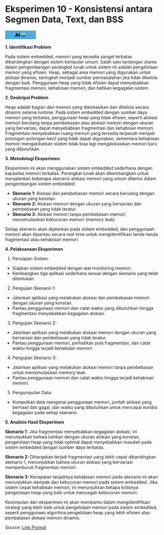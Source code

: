 # **Eksperimen 10 - Konsistensi antara Segmen Data, Text, dan BSS**

![AI](../Assets/AIFlag.jpg)

**1. Identifikasi Problem**

Pada sistem embedded, memori yang tersedia sangat terbatas dibandingkan dengan sistem komputer umum. Salah satu tantangan utama dalam pengembangan perangkat lunak untuk sistem ini adalah pengelolaan memori yang efisien. Heap, sebagai area memori yang digunakan untuk alokasi dinamis, seringkali menjadi sumber permasalahan jika tidak dikelola dengan baik. Penggunaan heap yang tidak efisien dapat menyebabkan fragmentasi memori, kehabisan memori, dan bahkan kegagalan sistem.

**2. Deskripsi Problem**

Heap adalah bagian dari memori yang dialokasikan dan dikelola secara dinamis selama runtime. Pada sistem embedded dengan sumber daya memori yang terbatas, penggunaan heap yang tidak efisien, seperti alokasi memori berulang tanpa pembebasan atau alokasi memori dengan ukuran yang bervariasi, dapat menyebabkan fragmentasi dan kehabisan memori. Fragmentasi menyebabkan ruang memori yang tersedia terpecah menjadi potongan-potongan kecil yang tidak dapat digunakan, sementara kehabisan memori mengakibatkan sistem tidak bisa lagi mengalokasikan memori baru yang dibutuhkan.

**3. Metodologi Eksperimen**

Eksperimen ini akan menggunakan sistem embedded sederhana dengan kapasitas memori terbatas. Perangkat lunak akan dikembangkan untuk menjalankan beberapa skenario alokasi memori yang umum ditemui dalam pengembangan sistem embedded:

- **Skenario 1:** Alokasi dan pembebasan memori secara berulang dengan ukuran yang konstan.
- **Skenario 2:** Alokasi memori dengan ukuran yang bervariasi dan pembebasan yang tidak teratur.
- **Skenario 3:** Alokasi memori tanpa pembebasan memori, mensimulasikan kebocoran memori (memory leak).

Setiap skenario akan dijalankan pada sistem embedded, dan penggunaan memori akan dipantau secara real-time untuk mengidentifikasi tanda-tanda fragmentasi atau kehabisan memori.

**4. Pelaksanaan Eksperimen**

1.  Persiapan Sistem:

- Siapkan sistem embedded dengan alat monitoring memori.
- Kembangkan tiga aplikasi sederhana sesuai dengan skenario yang telah ditentukan.

2.  Pengujian Skenario 1:

- Jalankan aplikasi yang melakukan alokasi dan pembebasan memori dengan ukuran yang konstan.
- Pantau penggunaan memori dan catat waktu yang dibutuhkan hingga fragmentasi menyebabkan kegagalan alokasi.

3.  Pengujian Skenario 2:

- Jalankan aplikasi yang melakukan alokasi memori dengan ukuran yang bervariasi dan pembebasan yang tidak teratur.
- Pantau penggunaan memori, perhatikan pola fragmentasi, dan catat waktu hingga terjadi kehabisan memori.

4.  Pengujian Skenario 3:

- Jalankan aplikasi yang melakukan alokasi memori tanpa pembebasan untuk mensimulasikan memory leak.
- Pantau penggunaan memori dan catat waktu hingga terjadi kehabisan memori.

5.  Pengumpulan Data:

- Kumpulkan data mengenai penggunaan memori, jumlah alokasi yang berhasil dan gagal, dan waktu yang dibutuhkan untuk mencapai kondisi kegagalan pada setiap skenario.

**5. Analisis Hasil Eksperimen**

**Skenario 1:** Jika fragmentasi menyebabkan kegagalan alokasi, ini menunjukkan bahwa bahkan dengan ukuran alokasi yang konstan, pengelolaan heap yang tidak optimal dapat menyebabkan masalah pada sistem embedded dengan sumber daya terbatas.

**Skenario 2:** Diharapkan terjadi fragmentasi yang lebih cepat dibandingkan skenario 1, menunjukkan bahwa ukuran alokasi yang bervariasi memperburuk fragmentasi memori.

**Skenario 3:** Kecepatan terjadinya kehabisan memori pada skenario ini akan menunjukkan dampak dari kebocoran memori pada sistem embedded. Jika sistem cepat kehabisan memori, ini menunjukkan betapa kritisnya pengelolaan heap yang baik untuk mencegah kebocoran memori.

Kesimpulan dari eksperimen ini akan membantu dalam mengidentifikasi strategi yang lebih baik untuk pengelolaan memori pada sistem embedded, seperti penggunaan algoritma pengelolaan heap yang lebih efisien atau pembatasan alokasi memori dinamis.

Source: [Link Prompt](https://chatgpt.com/share/c69b8aa7-3bcc-45cb-89f2-48c205bde0d9)
